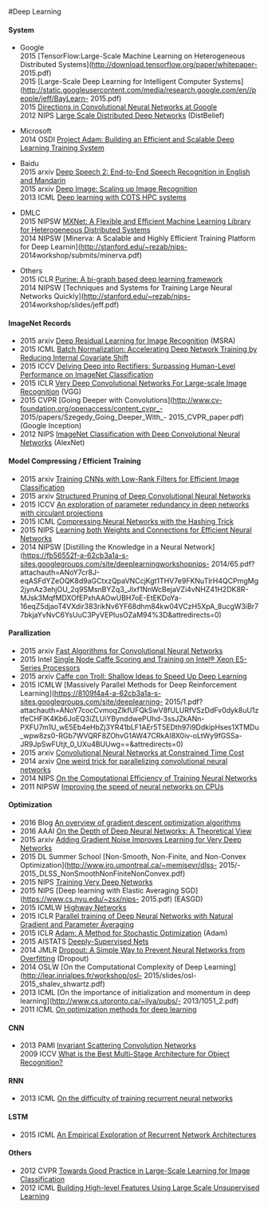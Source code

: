 #Deep Learning

#### System
- Google  
	2015 [TensorFlow:Large-Scale Machine Learning on Heterogeneous Distributed Systems](http://download.tensorflow.org/paper/whitepaper- 2015.pdf)  
	2015 [Large-Scale Deep Learning for
Intelligent Computer Systems](http://static.googleusercontent.com/media/research.google.com/en//people/jeff/BayLearn- 2015.pdf)   
	2015 [Directions in Convolutional Neural Networks at Google](http://vision.stanford.edu/teaching/cs231n/slides/jon_talk.pdf)  
	2012 NIPS [Large Scale Distributed Deep Networks](http://static.googleusercontent.com/media/research.google.com/en/us/archive/large_deep_networks_nips2012.pdf) (DistBelief)  

- Microsoft 	
	2014 OSDI [Project Adam: Building an Efficient and Scalable Deep Learning Training System](https://www.usenix.org/system/files/conference/osdi14/osdi14-paper-chilimbi.pdf)  

- Baidu  
 	2015 arxiv [Deep Speech 2: End-to-End Speech Recognition in English and Mandarin](http://arxiv.org/abs/1512.02595)  
	2015 arxiv [Deep Image: Scaling up Image Recognition](http://arxiv.org/abs/1501.02876)  
	2013 ICML [Deep learning with COTS HPC systems](http://jmlr.org/proceedings/papers/v28/coates13.pdf)  

- DMLC		
	2015 NIPSW [MXNet: A Flexible and Efficient Machine Learning Library for Heterogeneous Distributed Systems](http://www.cs.cmu.edu/~muli/file/mxnet-learning-sys.pdf)   
	2014 NIPSW [Minerva: A Scalable and Highly Efficient Training Platform for Deep Learnin](http://stanford.edu/~rezab/nips- 2014workshop/submits/minerva.pdf)  

- Others  
	2015 ICLR [Purine: A bi-graph based deep learning framework](http://arxiv.org/pdf/1412.6249v5.pdf)  
	2014 NIPSW [Techniques and Systems for Training Large Neural Networks Quickly](http://stanford.edu/~rezab/nips- 2014workshop/slides/jeff.pdf)  




#### ImageNet Records  
- 2015 arxiv [Deep Residual Learning for Image Recognition](http://arxiv.org/abs/1512.03385) (MSRA)   
- 2015 ICML [Batch Normalization: Accelerating Deep Network Training by Reducing Internal Covariate Shift](http://jmlr.org/proceedings/papers/v37/ioffe15.pdf)  
- 2015 ICCV [Delving Deep into Rectifiers: Surpassing Human-Level Performance on ImageNet Classification](http://arxiv.org/pdf/1502.01852v1.pdf)  
- 2015 ICLR [Very Deep Convolutional Networks For Large-scale Image Recognition](http://arxiv.org/abs/1409.1556) (VGG)  
- 2015 CVPR [Going Deeper with Convolutions](http://www.cv-foundation.org/openaccess/content_cvpr_- 2015/papers/Szegedy_Going_Deeper_With_- 2015_CVPR_paper.pdf) (Google Inception)   
- 2012 NIPS [ImageNet Classification with Deep Convolutional Neural Networks](http://papers.nips.cc/paper/4824-imagenet-classification-with-deep-convolutional-neural-networks.pdf) (AlexNet)  

#### Model Compressing / Efficient Training
- 2015 arxiv [Training CNNs with Low-Rank Filters for Efficient Image Classification](http://arxiv.org/abs/1511.06744)  
- 2015 arxiv [Structured Pruning of Deep Convolutional Neural Networks](http://arxiv.org/abs/1512.08571)  
- 2015 ICCV [An exploration of parameter redundancy in deep networks with circulant projections](http://felixyu.org/pdf/ICCV15_circulant.pdf)  
- 2015 ICML [Compressing Neural Networks with the Hashing Trick](http://jmlr.org/proceedings/papers/v37/chenc15.pdf)  
- 2015 NIPS [Learning both Weights and Connections for Efficient Neural Networks](http://arxiv.org/abs/1506.02626)  
- 2014 NIPSW [Distilling the Knowledge in a Neural Network](https://fb56552f-a-62cb3a1a-s-sites.googlegroups.com/site/deeplearningworkshopnips- 2014/65.pdf?attachauth=ANoY7cr8J-eqASFdYZeOQK8d9aGCtxzQpaVNCcjKgt1THV7e9FKNuTlrH4QCPmgMg2jynAz3ehjOU_2q9SMsnBYZq3_Jlxf1NnWcBejaVZi4vNHZ41H2DK8R-MJsk3MqfMDXOfEPxhAAOwUBH7oE-EtEKDoYa-16eqZ5djaoT4VXdir383rikNv6YF68dhm84kw04VCzH5XpA_8ucgW3iBr77bkjaYvNvC6YsUuC3PyVEPIusOZaM94%3D&attredirects=0)  

#### Parallization
- 2015 arxiv [Fast Algorithms for Convolutional Neural Networks](http://arxiv.org/abs/1509.09308)  
- 2015 Intel [Single Node Caffe Scoring and Training on Intel® Xeon E5-Series Processors](https://software.intel.com/en-us/articles/single-node-caffe-scoring-and-training-on-intel-xeon-e5-series-processors)  
- 2015 arxiv [Caffe con Troll: Shallow Ideas to Speed Up Deep Learning](http://arxiv.org/abs/1504.04343)  
- 2015 ICMLW [Massively Parallel Methods for Deep Reinforcement Learning](https://8109f4a4-a-62cb3a1a-s-sites.googlegroups.com/site/deeplearning- 2015/1.pdf?attachauth=ANoY7cocCvmoqZlkfUFQkSwV8fULURfVSzDdFv0dyk8uU1ztfeCHFIK4Kb6JoEQ3iZLUiYBynddwePUhd-3ssJZkANn-PXFU7m1U_wE5Eb4eHbZj3YR41bLF1AEr5T5EDth97i9DdkipHses1XTMDu_wpw8zs0-RGb7WVQRF8ZOhvG1AW47CRkAI8X0iv-oLtWy9fGSSa-JR9JpSwFUtjt_0_UXu4BUUwg==&attredirects=0)  
- 2015 arxiv [Convolutional Neural Networks at Constrained Time Cost](http://arxiv.org/pdf/1412.1710v1.pdf)  
- 2014 arxiv [One weird trick for parallelizing convolutional neural networks](http://arxiv.org/pdf/1404.5997v2.pdf)  
- 2014 NIPS [On the Computational Efficiency of Training Neural Networks](http://papers.nips.cc/paper/5267-on-the-computational-efficiency-of-training-neural-networks.pdf)  
- 2011 NIPSW [Improving the speed of neural networks on CPUs](http://static.googleusercontent.com/media/research.google.com/en//pubs/archive/37631.pdf)  

#### Optimization 
- 2016 Blog [An overview of gradient descent optimization algorithms](http://sebastianruder.com/optimizing-gradient-descent/index.html)  
- 2016 AAAI [On the Depth of Deep Neural Networks: A Theoretical View](http://arxiv.org/abs/1506.05232)  
- 2015 arxiv [Adding Gradient Noise Improves Learning for Very Deep Networks](http://arxiv.org/abs/1511.06807)      
- 2015 DL Summer School [Non-Smooth, Non-Finite, and Non-Convex Optimization](http://www.iro.umontreal.ca/~memisevr/dlss- 2015/- 2015_DLSS_NonSmoothNonFiniteNonConvex.pdf)  
- 2015 NIPS [Training Very Deep Networks](http://papers.nips.cc/paper/5850-training-very-deep-networks.pdf)  
- 2015 NIPS [Deep learning with Elastic Averaging SGD](https://www.cs.nyu.edu/~zsx/nips- 2015.pdf) (EASGD)  
- 2015 ICMLW [Highway Networks](http://arxiv.org/pdf/1505.00387v2.pdf)  
- 2015 ICLR [Parallel training of Deep Neural Networks with Natural Gradient and Parameter Averaging](http://arxiv.org/pdf/1409.1556v6.pdf)  
- 2015 ICLR [Adam: A Method for Stochastic Optimization](http://arxiv.org/abs/1412.6980) (Adam)   
- 2015 AISTATS [Deeply-Supervised Nets](http://jmlr.org/proceedings/papers/v38/lee15a.pdf)  
- 2014 JMLR [Dropout: A Simple Way to Prevent Neural Networks from
Overfitting](https://www.cs.toronto.edu/~hinton/absps/JMLRdropout.pdf) (Dropout)    
- 2014 OSLW [On the Computational Complexity of Deep Learning](http://lear.inrialpes.fr/workshop/osl- 2015/slides/osl- 2015_shalev_shwartz.pdf)  
- 2013 ICML [On the importance of initialization and momentum in deep learning](http://www.cs.utoronto.ca/~ilya/pubs/- 2013/1051_2.pdf)  
- 2011 ICML [On optimization methods for deep learning](http://ai.stanford.edu/~quocle/LeNgiCoaLahProNg11.pdf)  


#### CNN
- 2013 PAMI [Invariant Scattering Convolution Networks](http://www.di.ens.fr/data/publications/papers/pami-final.pdf)  
2009 ICCV [What is the Best Multi-Stage Architecture for Object Recognition?](http://yann.lecun.com/exdb/publis/pdf/jarrett-iccv-09.pdf)  

#### RNN

- 2013 ICML [On the difficulty of training recurrent neural networks](http://www.jmlr.org/proceedings/papers/v28/pascanu13.pdf)  

#### LSTM
- 2015 ICML [An Empirical Exploration of Recurrent Network Architectures](http://jmlr.org/proceedings/papers/v37/jozefowicz15.pdf)  

#### Others  
- 2012 CVPR [Towards Good Practice in Large-Scale Learning for Image Classification](http://hal.inria.fr/docs/00/69/00/14/PDF/cvpr2012.pdf)  
- 2012 ICML [Building High-level Features Using Large Scale Unsupervised Learning](http://static.googleusercontent.com/media/research.google.com/en/us/archive/unsupervised_icml2012.pdf)  

